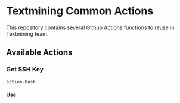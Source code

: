 # Textmining Common Actions

This repository contains several Github Actions functions to reuse in Textmining team.

## Available Actions

### Get SSH Key
`action-bash`

#### Use


